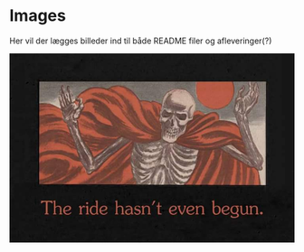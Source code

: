 # Images
Her vil der lægges billeder ind til både README filer og afleveringer(?) 

![Ride](https://github.com/sofusbjorn/codeWithSofus/raw/master/markdownImgs/ride.jpeg "images")

